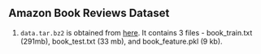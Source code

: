 
## Amazon Book Reviews Dataset

1. `data.tar.bz2` is obtained from [here](https://github.com/1146976048qq/MIAN-CTR/blob/master/data.tar.bz2). It contains 3 files - book_train.txt (291mb), book_test.txt (33 mb), and book_feature.pkl (9 kb).